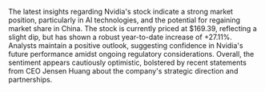 The latest insights regarding Nvidia's stock indicate a strong market position, particularly in AI technologies, and the potential for regaining market share in China. The stock is currently priced at $169.39, reflecting a slight dip, but has shown a robust year-to-date increase of +27.11%. Analysts maintain a positive outlook, suggesting confidence in Nvidia's future performance amidst ongoing regulatory considerations. Overall, the sentiment appears cautiously optimistic, bolstered by recent statements from CEO Jensen Huang about the company's strategic direction and partnerships.